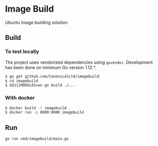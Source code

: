 # Image Build

Ubuntu image building solution

 ## Build
 
 ### To test locally
 The project uses vendorized dependencies using `govendor`. Development has been done on minimum Go version 1.12.*.
 ```bash
 $ go get github.com/CanonicalLtd/imagebuild
 $ cd imagebuild
 $ GO111MODULES=on go build ./...
 ```
 
 ### With docker
 ```bash
 $ docker build -t imagebuild .
 $ docker run -p 8000:8000 imagebuild
 ```
 
 ## Run
 ```bash
 go run cmd/imagebuild/main.go
 ```
